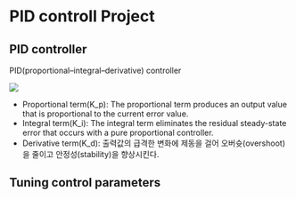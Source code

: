 # PID controll Project

## PID controller
PID(proportional–integral–derivative) controller

![](https://wikimedia.org/api/rest_v1/media/math/render/svg/708c8516a7531aca1fa256551f73752fae023e9c)

* Proportional term(K_p): The proportional term produces an output value that is proportional to the current error value.
* Integral term(K_i): The integral term eliminates the residual steady-state error that occurs with a pure proportional controller.
* Derivative term(K_d): 출력값의 급격한 변화에 제동을 걸어 오버슛(overshoot)을 줄이고 안정성(stability)을 향상시킨다.

## Tuning control parameters
